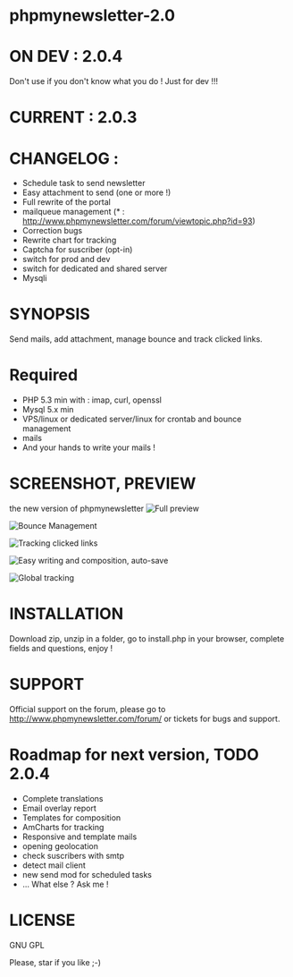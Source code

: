 phpmynewsletter-2.0
===================

# ON DEV : 2.0.4
Don't use if you don't know what you do ! Just for dev !!!
# CURRENT : 2.0.3
# CHANGELOG :
  - Schedule task to send newsletter
  - Easy attachment to send (one or more !)
  - Full rewrite of the portal
  - mailqueue management (* : http://www.phpmynewsletter.com/forum/viewtopic.php?id=93)
  - Correction bugs
  - Rewrite chart for tracking
  - Captcha for suscriber (opt-in)
  - switch for prod and dev
  - switch for dedicated and shared server
  - Mysqli

# SYNOPSIS
Send mails, add attachment, manage bounce and track clicked links.

# Required
 - PHP 5.3 min with : imap, curl, openssl
 - Mysql 5.x min
 - VPS/linux or dedicated server/linux for crontab and bounce management
 - mails
 - And your hands to write your mails !

# SCREENSHOT, PREVIEW
the new version of phpmynewsletter
![Full preview](http://blog.aulica-conseil.com/wp-content/uploads/2014/09/PhpMyNewsLetter_full_page.png)

![Bounce Management](http://blog.aulica-conseil.com/wp-content/uploads/2014/09/PhpMyNewsLetter_bounce_type_soft_hard_live.png)

![Tracking clicked links](http://blog.aulica-conseil.com/wp-content/uploads/2014/09/PhpMyNewsLetter_clicked_links.png)

![Easy writing and composition, auto-save](http://blog.aulica-conseil.com/wp-content/uploads/2014/09/PhpMyNewsLetter_easy_redaction_auto_save.png)

![Global tracking](http://blog.aulica-conseil.com/wp-content/uploads/2014/09/PhpMyNewsLetter_tracking.png)

# INSTALLATION
Download zip, unzip in a folder, go to install.php in your browser, complete fields and questions, enjoy !

# SUPPORT
Official support on the forum, please go to http://www.phpmynewsletter.com/forum/ or tickets for bugs and support.

# Roadmap for next version, TODO 2.0.4
- Complete translations
- Email overlay report
- Templates for composition
- AmCharts for tracking
- Responsive and template mails
- opening geolocation
- check suscribers with smtp
- detect mail client
- new send mod for scheduled tasks
- ... What else ? Ask me !

# LICENSE
GNU GPL

Please, star if you like ;-)
